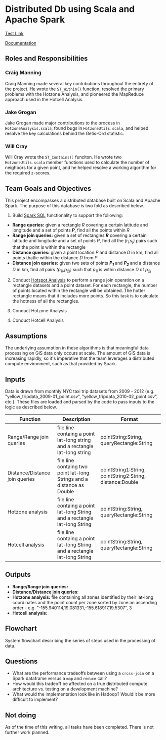 # Distributed Db using Scala and Apache Spark


[Test Link](test.md)

[Documentation]()



## Roles and Responsibilities
### Craig Manning
Craig Manning made several key contributions throughout the entirety of the project. He wrote the `ST_Within()` function, resolved the primary problems with the Hotzone Analysis, and pioneered the MapReduce approach used in the Hotcell Analysis.
### Jake Grogan
Jake Grogan made major contributions to the process in `HotzoneAnalysis.scala`, found bugs in `HotzoneUtils.scala`, and helped resolve the key calculations behind the Getis-Ord statistic.
### Will Cray
Will Cray wrote the `ST_Contains()` funciton. He wrote two `HotzoneUtils.scala` member functions used to calculate the number of neighbors for a given point, and he helped resolve a working algorithm for the required z-scores.

## Team Goals and Objectives
This project encompasses a distributed database built on Scala and Apache Spark. The purpose of this database is two fold as described below.

1. Build [Spark SQL](spark-sql-pdf.pdf) functionality to support the following:
  - **Range queries:** given a rectangle _R_ covering a certain latitude and longitude and a set of points _**P**_, find all the points within _R_
  - **Range join queries:** given a set of rectangles _**R**_ covering a certain latitude and longitude and a set of points _*P*_, find all the _(r<sub>i</sub>,s<sub>j</sub>)_ pairs such that the point is within the rectangle
  - **Distance queries:** given a point location _P_ and distance _D_ in km, find all points thatlie within the distance _D_ from _P_
  - **Distance join queries:** given two sets of points _**P<sub>1</sub>**_ and _**P<sub>2</sub>**_ and a distance _D_ in km, find all pairs _(p<sub>1i</sub>,p<sub>2j</sub>)_ such that _p<sub>1i</sub>_ is within distance _D_ of _p<sub>2j</sub>_
  
  
2. Conduct [Hotspot Analysis](hotspot-analysis-pdf.pdf) to perform a range join operation on a rectangle datasets and a point dataset. For each rectangle, the number of points located within the rectangle will be obtained. The hotter rectangle means that it includes more points. So this task is to calculate the hotness of all the rectangles.

3. Conduct Hotzone Analysis

4. Conduct Hotcell Analysis

## Assumptions
The underlying assumption in these algorithms is that meaningful data processing on GIS data only occurs at scale. The amount of GIS data is increasing rapidly, so it's imperative that the team leverages a distributed compute environment, such as that provided by Spark.

## Inputs
Data is drawn from monthly NYC taxi trip datasets from 2009 - 2012 (e.g. "yellow_tripdata_2009-01_point.csv", "yellow_tripdata_2010-02_point.csv", etc.). These files are loaded and parsed by the code to pass inputs to the logic as described below.

|**Function** | **Description** | **Format** |
| ----------- | --------------- | ---------- |
|Range/Range join queries | file line containg a point lat-long string and a rectangle lat-long string |  pointString:String, queryRectangle:String |
| Distance/Distance join queries | file line containg two point lat-long Strings and a distance as Double | pointString1:String, pointString2:String, distance:Double |
| Hotzone analysis | file line containg a point lat-long String and a rectangle lat-long String | pointString:String, queryRectangle:String |
| Hotcell analysis | file line containg a point lat-long String and a rectangle lat-long String | pointString:String, queryRectangle:String |

## Outputs

- **Range/Range join queries:** 
- **Distance/Distance join queries:** 
- **Hotzone analysis:** file containing all zones identified by their lat-long coordinates and the point count per zone sorted by zone an ascending order - e.g. "-155.940114,19.081331,-155.618917,19.5307", 3
- **Hotcell analysis:** 

## Flowchart
System flowchart describing the series of steps used in the processing of data.

## Questions
* What are the performance tradeoffs between using a `cross-join` on a Spark dataframe versus a `map` and `reduce` call?
* How would this tradeoff be affected on a true distributed compute architecture vs. testing on a development machine?
* What would the implementation look like in Hadoop? Would it be more difficult to implement?

## Not doing
As of the time of this writing, all tasks have been completed. There is not further work planned.
